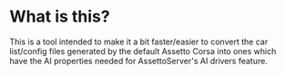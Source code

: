 # What is this?
This is a tool intended to make it a bit faster/easier to convert the car list/config files generated by the default Assetto Corsa into ones which have the AI properties needed for AssettoServer's AI drivers feature. 